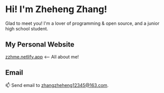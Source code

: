 # Hi! I'm Zheheng Zhang!

Glad to meet you!
I'm a lover of programming & open source, and a junior high school student.

## My Personal Website

[zzhme.netlify.app](https://zzhme.netlify.app) <-- All about me!

## Email

📫 Send email to zhangzheheng12345@163.com.
